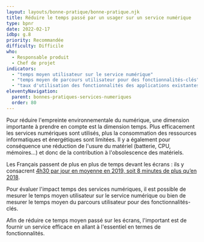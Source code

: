 ```yaml
---
layout: layouts/bonne-pratique/bonne-pratique.njk
title: Réduire le temps passé par un usager sur un service numérique
type: bpnr
date: 2022-02-17
idbp: g.8
priority: Recommandée
difficulty: Difficile
who:
  - Responsable produit
  - Chef de projet
indicators:
  - "temps moyen utilisateur sur le service numérique"
  - "temps moyen de parcours utilisateur pour des fonctionnalités-clés"
  - "taux d'utilisation des fonctionnalités des applications existantes"
eleventyNavigation:
  parent: bonnes-pratiques-services-numeriques
  order: 80
---
```


Pour réduire l'empreinte environnementale du numérique, une dimension importante à prendre en compte est la dimension temps. Plus efficacement les services numériques sont utilisés, plus la consommation des ressources informatiques et énergétiques sont limitées. Il y a également pour conséquence une réduction de l'usure du matériel (batterie, CPU, mémoires...) et donc de la contribution à l'obsolescence des matériels.

Les Français passent de plus en plus de temps devant les écrans : ils y consacrent [4h30 par jour en moyenne en 2019, soit 8 minutes de plus qu’en 2018](https://www.bva-group.com/sondages/hyperconnexion-ecrans-sondage-bva-fondation-april/).

Pour évaluer l'impact temps des services numériques, il est possible de mesurer le temps moyen utilisateur sur le service numérique ou bien de mesurer le temps moyen du parcours utilisateur pour des fonctionnalités-clés.

Afin de réduire ce temps moyen passé sur les écrans, l'important est de fournir un service efficace en allant à l'essentiel en termes de fonctionnalités.
